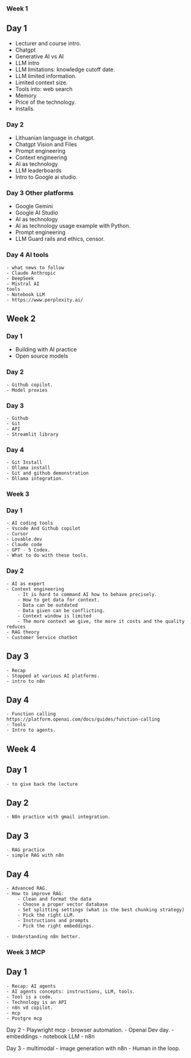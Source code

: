 ### Week 1

## Day 1
- Lecturer and course intro.
- Chatgpt
- Generative AI vs AI
- LLM intro
- LLM limitations: knowledge cutoff date.
- LLM limited information.
- Limited context size.
- Tools into: web search
- Memory
- Price of the technology.
- Installs.

### Day 2
- Lithuanian language in chatgpt.
- Chatgpt Vision and Files
- Prompt engineering
- Context engineering
- AI as technology
- LLM leaderboards
- Intro to Google ai studio.

### Day 3 Other platforms
- Google Gemini
- Google AI Studio
- AI as technology
- AI as technology usage example with Python.
- Prompt engineering
- LLM Guard rails and ethics, censor.

### Day 4 AI tools
    - what news to follow
    - Claude Anthropic
    - DeepSeek
    - Mistral AI
    tools
    - Notebook LLM
    - https://www.perplexity.ai/

## Week 2

### Day 1

   - Building with AI practice
   - Open source models

### Day 2

    - Github copilot.
    - Model proxies

### Day 3
    - Github
    - Git
    - API
    - Streamlit library

### Day 4
    - Git Install
    - Ollama install
    - Git and github demonstration
    - Ollama integration.

### Week 3

### Day 1
    - AI coding tools
    - Vscode And Github copilot
    - Cursor
    - Lovable.dev
    - Claude code
    - GPT - 5 Codex.
    - What to do with these tools.

### Day 2
    - AI as expert
    - Context engineering
        - It is hard to command AI how to behave precisely.
        - How to get data for context.
        - Data can be outdated
        - Data given can be conflicting.
        - Context window is limited
        - The more context we give, the more it costs and the quality reduces
    - RAG theory
    - Customer Service chatbot

## Day 3
    - Recap
    - Stopped at various AI platforms.
    - intro to n8n

## Day 4
    - Function calling
    https://platform.openai.com/docs/guides/function-calling
    - Tools
    - Intro to agents.

## Week 4

## Day 1

    - to give back the lecture

## Day 2
    - N8n practice with gmail integration.

## Day 3
    - RAG practice
    - simple RAG with n8n

## Day 4
    - Advanced RAG.
    - How to improve RAG:
        - Clean and format the data
        - Choose a proper vector database
        - Set splitting settings (what is the best chunking strategy)
        - Pick the right LLM.
        - Instructions and prompts
        - Pick the right embeddings.

    - Understanding n8n better.

### Week 3 MCP

## Day 1
    - Recap: AI agents
    - AI agents concepts: instructions, LLM, tools.
    - Tool is a code.
    - Technology is an API
    - n8n vd copilot.
    - mcp
    - Postgre mcp

Day 2
    - Playwright mcp
    - browser automation.
    - Openai Dev day.
    - embeddings
    - notebook LLM
    - n8n

Day 3
    - multimodal
    - image generation with n8n
    - Human in the loop.






